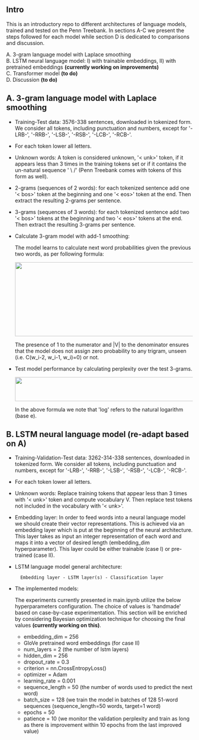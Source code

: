 ## Intro
This is an introductory repo to different architectures of language models, trained and tested on the Penn Treebank. In sections A-C we present the steps followed for each model while section D is dedicated to comparisons and discussion.

  A. 3-gram language model with Laplace smoothing <br>
  B. LSTM neural language model: I) with trainable embeddings, II) with pretrained embeddings **(currently working on improvements)** <br>
  C. Transformer model **(to do)** <br>
  D. Discussion **(to do)**

## A. 3-gram language model with Laplace smoothing
- Training-Test data: 3576-338 sentences, downloaded in tokenized form. We consider all tokens, including punctuation and numbers, except for '-LRB-', '-RRB-', '-LSB-', '-RSB-', '-LCB-', '-RCB-'. 
- For each token lower all letters.
- Unknown words: A token is considered unknown, '< unk>' token, if it appears less than 3 times in the training tokens set or if it contains the un-natural sequence ' \ /' (Penn Treebank comes with tokens of this form as well).
- 2-grams (sequences of 2 words): for each tokenized sentence add one '< bos>' token at the beginning and one '< eos>' token at the end. Then extract the resulting 2-grams per sentence.
- 3-grams (sequences of 3 words): for each tokenized sentence add two '< bos>' tokens at the beginning and two '< eos>' tokens at the end. Then extract the resulting 3-grams per sentence.
- Calculate 3-gram model with add-1 smoothing:

  The model learns to calculate next word probabilities given the previous two words, as per following formula:
   <p align="center">
     <img src="https://github.com/vggls/language_models/assets/55101427/bc95e121-3e6b-4d77-9992-64e4a3fb3359.png" height="200" width="600" />
   </p>
  The presence of 1 to the numerator and |V| to the denominator ensures that the model does not assign zero probability to any trigram, unseen (i.e. C(w_i-2, w_i-1, w_i)=0) or not.
- Test model performance by calculating perplexity over the test 3-grams.

   <p align="center">
     <img src="https://github.com/vggls/language_models/assets/55101427/cb5e3128-1ee2-4582-968a-c279f4d52a62.png" height="65" width="520" />
   </p>

  In the above formula we note that 'log' refers to the natural logarithm (base e).

## B. LSTM neural language model (re-adapt based on A)
- Training-Validation-Test data: 3262-314-338 sentences, downloaded in tokenized form. We consider all tokens, including punctuation and numbers, except for '-LRB-', '-RRB-', '-LSB-', '-RSB-', '-LCB-', '-RCB-'.
- For each token lower all letters.
- Unknown words: Replace training tokens that appear less than 3 times with '< unk>' token and compute vocabulary V.
  Then replace test tokens not included in the vocabulary with '< unk>'.
- Embedding layer: In order to feed words into a neural language model we should create their vector representations. This is achieved via an embedding layer which is put at the beginning of the neural architecture. This layer takes as input an integer representation of each word and maps it into a vector of desired length (embedding_dim hyperparameter). This layer could be either trainable (case I) or pre-trained (case II).
- LSTM language model general architecture: <!-- shold put image here -->
  
        Embedding layer - LSTM layer(s) - Classification layer

- The implemented models:
  
  The experiments currently presented in main.ipynb utilize the below hyperparameters configuration. The choice of values is 'handmade' based on case-by-case experimentation.
  This section will be enriched by considering Bayesian optimization technique for choosing the final values **(currently working on this)**.
   <!-- discuss about tie weights as well -->
    - embedding_dim = 256
    - GloVe pretrained word embeddings (for case II)
    - num_layers = 2 (the number of lstm layers)
    - hidden_dim = 256
    - dropout_rate = 0.3
    - criterion = nn.CrossEntropyLoss()
    - optimizer = Adam
    - learning_rate = 0.001
    - sequence_length = 50 (the number of words used to predict the next word)
    - batch_size = 128 (we train the model in batches of 128 51-word sequences (sequence_length=50 words, target=1 word)
    - epochs = 50
    - patience = 10 (we monitor the validation perplexity and train as long as there is improvement within 10 epochs from the last improved value)
  

